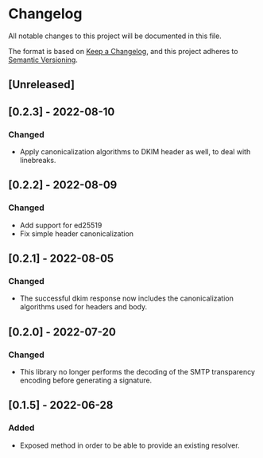 # Changelog

All notable changes to this project will be documented in this file.

The format is based on [Keep a Changelog](https://keepachangelog.com/en/1.0.0/),
and this project adheres to [Semantic Versioning](https://semver.org/spec/v2.0.0.html).

## [Unreleased]

## [0.2.3] - 2022-08-10

### Changed

- Apply canonicalization algorithms to DKIM header as well, to deal with linebreaks.
## [0.2.2] - 2022-08-09

### Changed

- Add support for ed25519
- Fix simple header canonicalization
## [0.2.1] - 2022-08-05

### Changed

- The successful dkim response now includes the canonicalization algorithms used for headers and body.
## [0.2.0] - 2022-07-20

### Changed

- This library no longer performs the decoding of the SMTP transparency encoding before generating a signature.

## [0.1.5] - 2022-06-28

### Added

- Exposed method in order to be able to provide an existing resolver.
